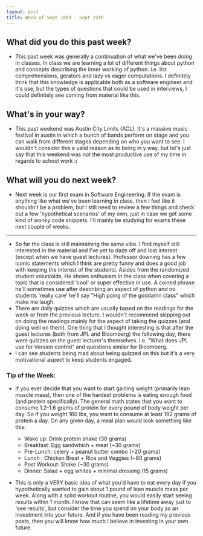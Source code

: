 ```yaml
---
layout: post
title: Week of Sept 18th - Sept 25th 
---
```


## What did you do this past week?
 
 - This past week was generally a continuation of what we've been doing in classes. In class we are learning a lot of different things about python and concepts describing the inner working of python. i.e. list comprehensions, gerators and lazy vs eager computations. I definitely think that this knowledge is applicable both as a software engineer and it's use, but the types of questions that could be used in interviews, I could definitely see coming from material like this. 

## What's in your way?

 - This past weekend was Austin City Limits (ACL). It's a massive music festival in austin in which  a bunch of bands perform on stage and you can walk from different stages depending on who you want to see. I wouldn't consider this a valid reason as to being in y way, but let's just say that this weekend was not the most productive use of my time in regards to school work :/ 
 
## What will you do next week?

 - Next week is our first exam in Software Engineering. If the exam is anything like what we've been learning in class, then I feel like it shouldn't be a problem, but I still need to review a few things and check out a few 'hypothetical scenarios' of my own, just in case we get some kind of wonky code snippets. I'll mainly be studying for exams these next couple of weeks. 

---
 - So far the class is still maintaining the same vibe. I find myself still interested in the material and I've yet to daze off and lost interest (except when we have guest lectures). Professor downing has a few iconic statements which I think are pretty funny and does a good job with keeping the interest of the students. Asides from the randomized student voluntolds, He shows enthusiam in the class when covering a topic that is considered 'cool' or super effective in use. A coined phrase he'll sometimes use after describing an aspect of python and no students 'really care' he'll say "High poing of the goddamn class" which make me laugh. 
 - There are daily quizzes which are usually based on the readings for the week or from the previous lecture. I wouldn't recommend skipping out on doing the readings mainly for the aspect of taking the quizzes (and doing well on them). One thing that I thought interesting is that after the guest lectures (both from JPL and Bloomberg) the following day, there were quizzes on the guest lecturer's themselves. i.e. "What does JPL use for Version control" and questions similar for Bloomberg. 
 - I can see students being mad about being quizzed on this but it's a very motivational aspect to keep students engaged. 

### Tip of the Week: 
 - If you ever decide that you want to start gaining weight (primarily lean muscle mass), then one of the hardest problems is eating enough food (and protein specifically). The general math states that you want to consume 1.2-1.6 grams of protein for every pound of body weight per day. So if you weight 160 lbs, you want to consume at least 192 grams of protein a day. On any given day, a meal plan would look something like this:
   - Wake up: Drink protein shake (30 grams)
   - Breakfast: Egg sandwhich + meat (~30 grams)
   - Pre-Lunch: celery + peanut butter combo (~20 grams)
   - Lunch :    Chicken Breat + Rice and Veggies (~80 grams)
   - Post Workout: Shake                         (~30 grams)
   - Dinner:    Salad + egg whites + minimal dressing (15 grams)

 - This is only a VERY basic idea of what you'd have to eat every day if you hypothetically wanted to gain about 1 pound of lean muscle mass per week. Along with a solid workout routine, you would easily start seeing results within 1 month. I know that can seem like a lifetime away just to 'see results', but consider the time you spend on your body as an investment into your future. And if you have been reading my previous posts, then you will know how much I believe in investing in your own future. 
